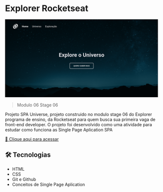 # Explorer Rocketseat

![preview](./preview.png)

> Modulo 06 Stage 06

Projeto SPA Universe, projeto construido no modulo stage 06 do Explorer programa de ensino,
da Rocketseat para quem busca sua primeira vaga de front-end developer. O projeto foi desenvolvido como uma atividade para estudar como funciona as Single Page Aplication SPA

[🔗 Clique aqui para acessar](https://kellyrrmartins.github.io/kellyrrmartins.github.io/)

## 🛠️ Tecnologias

- HTML
- CSS
- Git e Github
- Conceitos de Single Page Aplication
